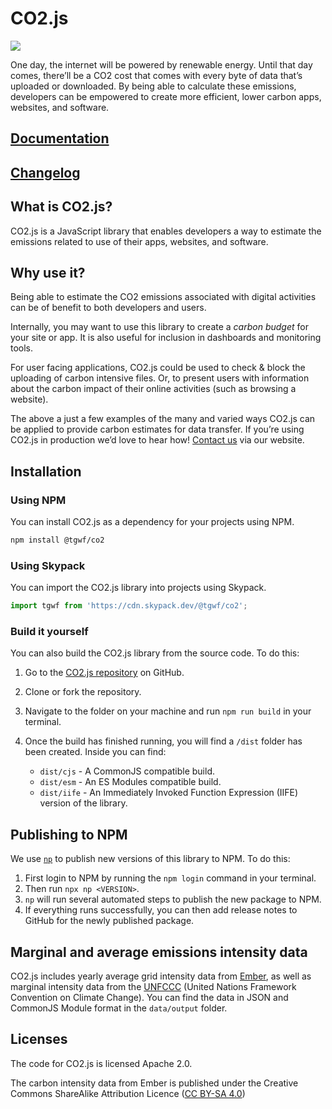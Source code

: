 # CO2.js

<img src="https://github.com/thegreenwebfoundation/co2.js/actions/workflows/unittests.yml/badge.svg" />

One day, the internet will be powered by renewable energy. Until that day comes, there’ll be a CO2 cost that comes with every byte of data that’s uploaded or downloaded. By being able to calculate these emissions, developers can be empowered to create more efficient, lower carbon apps, websites, and software.

## [Documentation](https://developers.thegreenwebfoundation.org/co2js/overview/)
## [Changelog](/CHANGELOG.md)

## What is CO2.js?

CO2.js is a JavaScript library that enables developers a way to estimate the emissions related to use of their apps, websites, and software.

## Why use it?

Being able to estimate the CO2 emissions associated with digital activities can be of benefit to both developers and users.

Internally, you may want to use this library to create a *carbon budget* for your site or app. It is also useful for inclusion in dashboards and monitoring tools.

For user facing applications, CO2.js could be used to check & block the uploading of carbon intensive files. Or, to present users with information about the carbon impact of their online activities (such as browsing a website).

The above a just a few examples of the many and varied ways CO2.js can be applied to provide carbon estimates for data transfer. If you’re using CO2.js in production we’d love to hear how! [Contact us](https://www.thegreenwebfoundation.org/support-form/) via our website.

## Installation

### Using NPM

You can install CO2.js as a dependency for your projects using NPM.

```bash
npm install @tgwf/co2
```

### Using Skypack

You can import the CO2.js library into projects using Skypack.

```js
import tgwf from 'https://cdn.skypack.dev/@tgwf/co2';
```


### Build it yourself

You can also build the CO2.js library from the source code. To do this:

1. Go to the [CO2.js repository](https://github.com/thegreenwebfoundation/co2.js) on GitHub.
1. Clone or fork the repository.
1. Navigate to the folder on your machine and run `npm run build` in your terminal.
1. Once the build has finished running, you will find a `/dist` folder has been created. Inside you can find:
  
    - `dist/cjs` - A CommonJS compatible build.
    - `dist/esm` - An ES Modules compatible build.
    - `dist/iife` - An Immediately Invoked Function Expression (IIFE) version of the library.

## Publishing to NPM

We use [`np`](https://www.npmjs.com/package/np) to publish new versions of this library to NPM. To do this:

1. First login to NPM by running the `npm login` command in your terminal.
2. Then run `npx np <VERSION>`.
3. `np` will run several automated steps to publish the new package to NPM.
4. If everything runs successfully, you can then add release notes to GitHub for the newly published package.

## Marginal and average emissions intensity data

CO2.js includes yearly average grid intensity data from [Ember](https://ember-climate.org/data/data-explorer/), as well as marginal intensity data from the [UNFCCC](https://unfccc.int/) (United Nations Framework Convention on Climate Change). You can find the data in JSON and CommonJS Module format in the `data/output` folder.

## Licenses

The code for CO2.js is licensed Apache 2.0.

The carbon intensity data from Ember is published under the Creative Commons ShareAlike Attribution Licence ([CC BY-SA 4.0](https://creativecommons.org/licenses/by-sa/4.0/))
